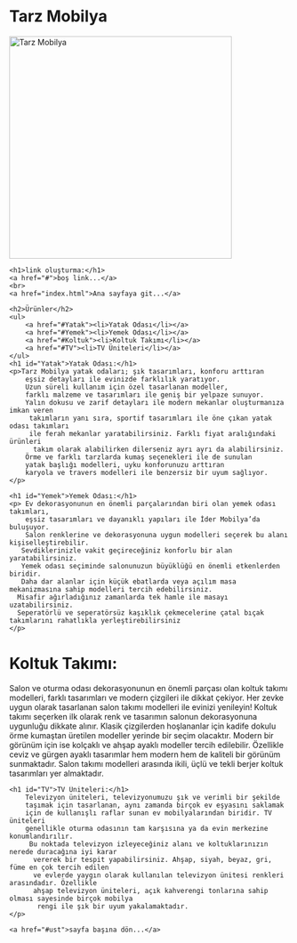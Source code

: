 <!DOCTYPE html>
<html lang="en">
<head>
    <meta charset="UTF-8">
    <meta http-equiv="X-UA-Compatible" content="IE=edge">
    <meta name="viewport" content="width=device-width, initial-scale=1.0">
    <title>Tarz Mobilya  </title>
</head>
<body id="ust">
    <h1>Tarz Mobilya</h1>
    <img src="resimler\Tarz mobilya.jpg"
    height="400"
    alt="Tarz Mobilya"
    title="Tarz Mobilya">

    <h1>link oluşturma:</h1>
    <a href="#">boş link...</a>
    <br>
    <a href="index.html">Ana sayfaya git...</a>

    <h2>Ürünler</h2>
    <ul>
        <a href="#Yatak"><li>Yatak Odası</li></a>
        <a href="#Yemek"><li>Yemek Odası</li></a>
        <a href="#Koltuk"><li>Koltuk Takımı</li></a>
        <a href="#TV"><li>TV Üniteleri</li></a>
    </ul>
    <h1 id="Yatak">Yatak Odası:</h1>
    <p>Tarz Mobilya yatak odaları; şık tasarımları, konforu arttıran 
        eşsiz detayları ile evinizde farklılık yaratıyor. 
        Uzun süreli kullanım için özel tasarlanan modeller, 
        farklı malzeme ve tasarımları ile geniş bir yelpaze sunuyor. 
        Yalın dokusu ve zarif detayları ile modern mekanlar oluşturmanıza imkan veren
         takımların yanı sıra, sportif tasarımları ile öne çıkan yatak odası takımları 
         ile ferah mekanlar yaratabilirsiniz. Farklı fiyat aralığındaki ürünleri
          takım olarak alabilirken dilerseniz ayrı ayrı da alabilirsiniz. 
        Örme ve farklı tarzlarda kumaş seçenekleri ile de sunulan 
        yatak başlığı modelleri, uyku konforunuzu arttıran 
        karyola ve travers modelleri ile benzersiz bir uyum sağlıyor.
    </p>

    <h1 id="Yemek">Yemek Odası:</h1>
    <p> Ev dekorasyonunun en önemli parçalarından biri olan yemek odası takımları, 
        eşsiz tasarımları ve dayanıklı yapıları ile İder Mobilya’da buluşuyor. 
        Salon renklerine ve dekorasyonuna uygun modelleri seçerek bu alanı kişiselleştirebilir. 
       Sevdiklerinizle vakit geçireceğiniz konforlu bir alan yaratabilirsiniz. 
       Yemek odası seçiminde salonunuzun büyüklüğü en önemli etkenlerden biridir. 
       Daha dar alanlar için küçük ebatlarda veya açılım masa mekanizmasına sahip modelleri tercih edebilirsiniz. 
      Misafir ağırladığınız zamanlarda tek hamle ile masayı uzatabilirsiniz. 
      Seperatörlü ve seperatörsüz kaşıklık çekmecelerine çatal bıçak takımlarını rahatlıkla yerleştirebilirsiniz
    </p>

<h1 id="Koltuk">Koltuk Takımı:</h1>
          Salon ve oturma odası dekorasyonunun en önemli parçası olan koltuk takımı modelleri, farklı tasarımları ve modern çizgileri ile dikkat çekiyor.
           Her zevke uygun olarak tasarlanan salon takımı modelleri ile evinizi yenileyin! Koltuk takımı seçerken ilk olarak renk ve tasarımın salonun dekorasyonuna uygunluğu dikkate alınır.
           Klasik çizgilerden hoşlananlar için kadife dokulu örme kumaştan üretilen modeller yerinde bir seçim olacaktır. Modern bir görünüm için ise kolçaklı ve ahşap ayaklı modeller tercih edilebilir. 
           Özellikle ceviz ve gürgen ayaklı tasarımlar hem modern hem de kaliteli bir görünüm sunmaktadır. Salon takımı modelleri arasında ikili, üçlü ve tekli berjer koltuk tasarımları yer almaktadır.
    </p>

    <h1 id="TV">TV Üniteleri:</h1>
        Televizyon üniteleri, televizyonumuzu şık ve verimli bir şekilde 
        taşımak için tasarlanan, aynı zamanda birçok ev eşyasını saklamak 
        için de kullanışlı raflar sunan ev mobilyalarından biridir. TV üniteleri 
        genellikle oturma odasının tam karşısına ya da evin merkezine konumlandırılır.
         Bu noktada televizyon izleyeceğiniz alanı ve koltuklarınızın nerede duracağına iyi karar
          vererek bir tespit yapabilirsiniz. Ahşap, siyah, beyaz, gri, füme en çok tercih edilen 
          ve evlerde yaygın olarak kullanılan televizyon ünitesi renkleri arasındadır. Özellikle 
          ahşap televizyon üniteleri, açık kahverengi tonlarına sahip olması sayesinde birçok mobilya
           rengi ile şık bir uyum yakalamaktadır.  
    </p>
    
    <a href="#ust">sayfa başına dön...</a>

</body>
</html>
